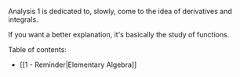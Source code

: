 Analysis 1 is dedicated to, slowly, come to the idea of derivatives and integrals.

If you want a better explanation, it's basically the study of functions.

Table of contents:

- [[1 - Reminder|Elementary Algebra]]

